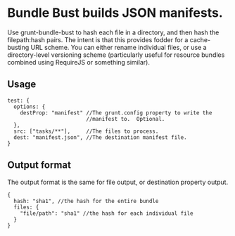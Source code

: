 Bundle Bust builds JSON manifests.
=================================

Use grunt-bundle-bust to hash each file in a directory, and then hash
the filepath:hash pairs.  The intent is that this provides fodder for a
cache-busting URL scheme.  You can either rename individual files, or
use a directory-level versioning scheme (particularly useful for
resource bundles combined using RequireJS or something similar).

Usage
----

    test: {
      options: {
        destProp: "manifest" //The grunt.config property to write the
                             //manifest to.  Optional.
      },
      src: ["tasks/**"],     //The files to process.
      dest: "manifest.json", //The destination manifest file.
    }

Output format
-----

The output format is the same for file output, or destination property
output.

    {
      hash: "sha1", //the hash for the entire bundle
      files: {
        "file/path": "sha1" //the hash for each individual file
      }
    }
